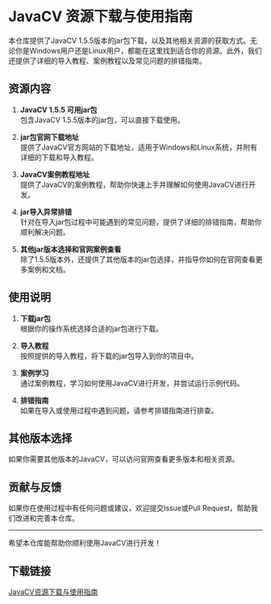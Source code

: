 # JavaCV 资源下载与使用指南

本仓库提供了JavaCV 1.5.5版本的jar包下载，以及其他相关资源的获取方式。无论你是Windows用户还是Linux用户，都能在这里找到适合你的资源。此外，我们还提供了详细的导入教程、案例教程以及常见问题的排错指南。

## 资源内容

1. **JavaCV 1.5.5 可用jar包**  
   包含JavaCV 1.5.5版本的jar包，可以直接下载使用。

2. **jar包官网下载地址**  
   提供了JavaCV官方网站的下载地址，适用于Windows和Linux系统，并附有详细的下载和导入教程。

3. **JavaCV案例教程地址**  
   提供了JavaCV的案例教程，帮助你快速上手并理解如何使用JavaCV进行开发。

4. **jar导入异常排错**  
   针对在导入jar包过程中可能遇到的常见问题，提供了详细的排错指南，帮助你顺利解决问题。

5. **其他jar版本选择和官网案例查看**  
   除了1.5.5版本外，还提供了其他版本的jar包选择，并指导你如何在官网查看更多案例和文档。

## 使用说明

1. **下载jar包**  
   根据你的操作系统选择合适的jar包进行下载。

2. **导入教程**  
   按照提供的导入教程，将下载的jar包导入到你的项目中。

3. **案例学习**  
   通过案例教程，学习如何使用JavaCV进行开发，并尝试运行示例代码。

4. **排错指南**  
   如果在导入或使用过程中遇到问题，请参考排错指南进行排查。

## 其他版本选择

如果你需要其他版本的JavaCV，可以访问官网查看更多版本和相关资源。

## 贡献与反馈

如果你在使用过程中有任何问题或建议，欢迎提交Issue或Pull Request，帮助我们改进和完善本仓库。

---

希望本仓库能帮助你顺利使用JavaCV进行开发！

## 下载链接

[JavaCV资源下载与使用指南](https://pan.quark.cn/s/c052e7366472)